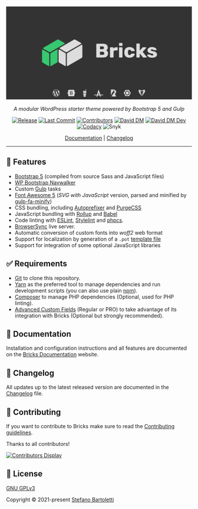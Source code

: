 ![Bricks](.github/bricks-social.png)


<div align="center">

_A modular WordPress starter theme powered by Bootstrap 5 and Gulp_

[![Release](https://img.shields.io/github/v/release/stefanobartoletti/bricks)](https://github.com/stefanobartoletti/bricks/releases/latest)
[![Last Commit](https://img.shields.io/github/last-commit/stefanobartoletti/bricks/devel)](https://github.com/stefanobartoletti/bricks/commits/devel)
[![Contributors](https://img.shields.io/github/contributors/stefanobartoletti/bricks)](https://github.com/stefanobartoletti/bricks/graphs/contributors)
[![David DM](https://img.shields.io/david/stefanobartoletti/bricks)](https://david-dm.org/stefanobartoletti/bricks)
[![David DM Dev](https://img.shields.io/david/dev/stefanobartoletti/bricks)](https://david-dm.org/stefanobartoletti/bricks?type=dev)
[![Codacy](https://img.shields.io/codacy/grade/5dc7110e5216467b859b6319faf15d1e)](https://app.codacy.com/gh/stefanobartoletti/bricks)
![Snyk](https://img.shields.io/snyk/vulnerabilities/github/stefanobartoletti/bricks)

[Documentation](https://bricks.stefanobartoletti.it/) | [Changelog](https://github.com/stefanobartoletti/bricks/blob/master/CHANGELOG.md)

---

</div>

## 🌟 Features

- [Bootstrap 5](https://getbootstrap.com/) (compiled from source Sass and JavaScript files)
- [WP Bootstrap Navwalker](https://github.com/wp-bootstrap/wp-bootstrap-navwalker)
- Custom [Gulp](https://gulpjs.com/) tasks
- [Font Awesome 5](https://fontawesome.com/) (*SVG with JavaScript* version, parsed and minified by [gulp-fa-minify](https://github.com/FA-Minify/gulp-fa-minify))
- CSS bundling, including [Autoprefixer](https://autoprefixer.github.io/) and [PurgeCSS](https://purgecss.com/)
- JavaScript bundling with [Rollup](https://www.rollupjs.org/) and [Babel](https://babeljs.io/)
- Code linting with [ESLint](https://eslint.org/), [Stylelint](https://stylelint.io/) and [phpcs](https://github.com/squizlabs/PHP_CodeSniffer).
- [BrowserSync](https://www.browsersync.io/) live server.
- Automatic conversion of custom fonts into *woff2* web format
- Support for localization by generation of a `.pot` [template file](https://developer.wordpress.org/themes/functionality/internationalization/)
- Support for integration of some optional JavaScript libraries

## ✅ Requirements

- [Git](https://git-scm.com/) to clone this repository.
- [Yarn](https://yarnpkg.com/) as the preferred tool to manage dependencies and run development scripts (you can also use plain [npm](https://nodejs.org/)).
- [Composer](https://getcomposer.org/) to manage PHP dependencies (Optional, used for PHP linting).
- [Advanced Custom Fields](https://www.advancedcustomfields.com/) (Regular or PRO) to take advantage of its integration with Bricks (Optional but strongly recommended).

## 📖 Documentation

Installation and configuration instructions and all features are documented on the [Bricks Documentation](https://bricks.stefanobartoletti.it/) website.

## 📃 Changelog

All updates up to the latest released version are documented in the [Changelog](https://github.com/stefanobartoletti/bricks/blob/master/CHANGELOG.md) file.

## 🤝 Contributing

If you want to contribute to Bricks make sure to read the [Contributing guidelines](https://github.com/stefanobartoletti/bricks/blob/master/.github/CONTRIBUTING.md).

Thanks to all contributors!

[![Contributors Display](https://badges.pufler.dev/contributors/stefanobartoletti/bricks?size=50&padding=5&bots=false)](https://github.com/stefanobartoletti/bricks/graphs/contributors)


## 📝 License

[GNU GPLv3](https://github.com/stefanobartoletti/bricks/blob/master/LICENSE.txt)

Copyright © 2021-present [Stefano Bartoletti](https://github.com/stefanobartoletti)